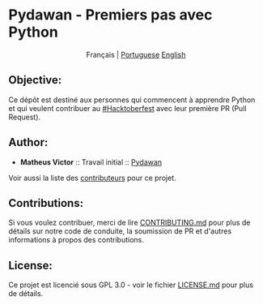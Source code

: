 # Pydawan - Premiers pas avec Python
<p align="center">
  <span>Français</span> |
  <a href="https://github.com/matheusvictor/Pydawan#pydawan---iniciando-no-python">Portuguese</a>
  <a href="https://github.com/matheusvictor/Pydawan/tree/master/lang/english#pydawan---getting-started-with-python">English</a>
</p>

## Objective:

Ce dépôt est destiné aux personnes qui commencent à apprendre Python et qui veulent
contribuer au [#Hacktoberfest](https://hacktoberfest.digitalocean.com/) avec leur première PR (Pull Request).

## Author:

* **Matheus Victor** :: Travail initial :: [Pydawan](https://github.com/matheusvictor/Pydawan)

Voir aussi la liste des [contributeurs](https://github.com/matheusvictor/Pydawan/graphs/contributors) pour ce projet.

## Contributions:

Si vous voulez contribuer, merci de lire [CONTRIBUTING.md](https://github.com/matheusvictor/Pydawan/blob/master/CONTRIBUTING.md) pour plus de détails sur notre code de conduite, la soumission de PR et d'autres informations à propos des contributions.

## License:

Ce projet est licencié  sous GPL 3.0 - voir le fichier [LICENSE.md](https://github.com/matheusvictor/Pydawan/blob/master/LICENSE) pour plus de détails.

